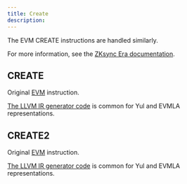 ```yaml
---
title: Create
description:
---
```


The EVM CREATE instructions are handled similarly.

For more information, see the [ZKsync Era documentation](/zksync-protocol/differences/evm-instructions#create-create2).

## CREATE

Original [EVM](https://www.evm.codes/#f0?fork=shanghai) instruction.

[The LLVM IR generator code](https://github.com/matter-labs/era-compiler-llvm-context/blob/main/src/eravm/evm/create.rs#L19)
is common for Yul and EVMLA representations.

## CREATE2

Original [EVM](https://www.evm.codes/#f5?fork=shanghai) instruction.

[The LLVM IR generator code](https://github.com/matter-labs/era-compiler-llvm-context/blob/main/src/eravm/evm/create.rs#L57)
is common for Yul and EVMLA representations.

